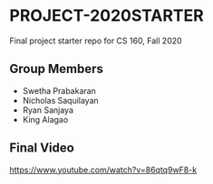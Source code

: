 # PROJECT-2020STARTER
Final project starter repo for CS 160, Fall 2020


## Group Members
- Swetha Prabakaran
- Nicholas Saquilayan
- Ryan Sanjaya
- King Alagao


## Final Video
https://www.youtube.com/watch?v=86qtq9wF8-k
